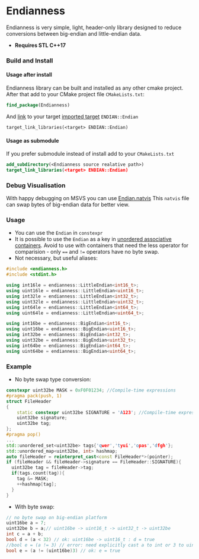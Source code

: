 # Endianness

Endianness is very simple, light, header-only library designed to reduce conversions between big-endian and little-endian data.
* **Requires STL C++17**

### Build and Install
#### Usage after install
Endianness library can be built and installed as any other cmake project. After that add to your CMake project file `CMakeLists.txt`:
```cmake
find_package(Endianness)
```
And [link](https://cmake.org/cmake/help/latest/command/target_link_libraries.html) to your target [imported target](https://cmake.org/cmake/help/latest/manual/cmake-buildsystem.7.html#imported-targets) `ENDIAN::Endian` 
```
target_link_libraries(<target> ENDIAN::Endian)
```
#### Usage as submodule
If you prefer submodule instead of install add to your `CMakeLists.txt`
```cmake
add_subdirectory(<Endianness source realative path>)
target_link_libraries(<target> ENDIAN::Endian)
```

### Debug Visualisation

With happy debugging on MSVS you can use [Endian.natvis](https://github.com/aleksey-nikolaev/natvis-collection/blob/master/Endian.natvis)
This `natvis` file can swap bytes of big-endian data for better view.

### Usage

* You can use the `Endian` in `constexpr`
* It is possible to use the `Endian` as a key in [unordered associative containers](https://en.cppreference.com/w/cpp/container). Avoid to use with containers that need the less operator for comparision - only `==` and `!=` operators have no byte swap.
* Not necessary, but useful aliases:
```cpp
#include <endianness.h>
#include <stdint.h>

using int16le = endianness::LittleEndian<int16_t>;
using uint16le = endianness::LittleEndian<uint16_t>;
using int32le = endianness::LittleEndian<int32_t>;
using uint32le = endianness::LittleEndian<uint32_t>;
using int64le = endianness::LittleEndian<int64_t>;
using uint64le = endianness::LittleEndian<uint64_t>;

using int16be = endianness::BigEndian<int16_t>;
using uint16be = endianness::BigEndian<uint16_t>;
using int32be = endianness::BigEndian<int32_t>;
using uint32be = endianness::BigEndian<uint32_t>;
using int64be = endianness::BigEndian<int64_t>;
using uint64be = endianness::BigEndian<uint64_t>;
```
### Example
* No byte swap type conversion:
```cpp
constexpr uint32be MASK = 0xF0F01234; //Compile-time expressions
#pragma pack(push, 1)
struct FileHeader
{
    static constexpr uint32be SIGNATURE = 'A123'; //Compile-time expressions
    uint32be signature;
    uint32be tag; 
};
#pragma pop()
...
std::unordered_set<uint32be> tags{'qwer','tyui','opas','dfgh'};
std::unordered_map<uint32be, int> hashmap;
auto fileHeader = reinterpret_cast<const FileHeader*>(pointer);
if (fileHeader && fileHeader->signature == FileHeader::SIGNATURE){
  uint32be tag = fileHeader->tag;
  if(tags.count(tag)){
    tag &= MASK;
    ++hashmap[tag];
  }
}
```
* With byte swap:
```cpp
// no byte swap on big-endian platform
uint16be a = 7;
uint32be b = a;// uint16be -> uint16_t -> uint32_t -> uint32be
int c = a + b;
bool d = (a < 32) // ok: uint16be -> uint16_t : d = true
//bool e = (a != 3) // error: need explicitly cast a to int or 3 to uint16be
bool e = (a != (uint16be)3) // ok: e = true
```
